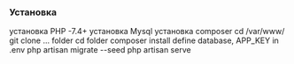 ### Установка

установка PHP -7.4+
установка Mysql
установка composer
cd /var/www/
git clone ... folder
cd folder
composer install
define database, APP_KEY in .env
php artisan migrate --seed
php artisan serve
